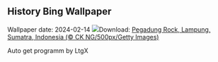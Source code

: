 ## History Bing Wallpaper
Wallpaper date: 2024-02-14
![](https://www.bing.com/th?id=OHR.PegadungRocks_PT-BR4077101673_UHD.jpg&w=1000)Download: [Pegadung Rock, Lampung, Sumatra, Indonesia (© CK NG/500px/Getty Images)](https://www.bing.com/th?id=OHR.PegadungRocks_PT-BR4077101673_UHD.jpg)

Auto get programm by LtgX

